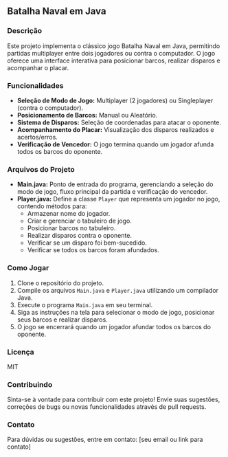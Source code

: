 ## Batalha Naval em Java

### Descrição

Este projeto implementa o clássico jogo Batalha Naval em Java, permitindo partidas multiplayer entre dois jogadores ou contra o computador. O jogo oferece uma interface interativa para posicionar barcos, realizar disparos e acompanhar o placar.

### Funcionalidades

* **Seleção de Modo de Jogo:** Multiplayer (2 jogadores) ou Singleplayer (contra o computador).
* **Posicionamento de Barcos:** Manual ou Aleatório.
* **Sistema de Disparos:** Seleção de coordenadas para atacar o oponente.
* **Acompanhamento do Placar:** Visualização dos disparos realizados e acertos/erros.
* **Verificação de Vencedor:** O jogo termina quando um jogador afunda todos os barcos do oponente.

### Arquivos do Projeto

* **Main.java:** Ponto de entrada do programa, gerenciando a seleção do modo de jogo, fluxo principal da partida e verificação do vencedor.
* **Player.java:** Define a classe `Player` que representa um jogador no jogo, contendo métodos para:
    * Armazenar nome do jogador.
    * Criar e gerenciar o tabuleiro de jogo.
    * Posicionar barcos no tabuleiro.
    * Realizar disparos contra o oponente.
    * Verificar se um disparo foi bem-sucedido.
    * Verificar se todos os barcos foram afundados.

### Como Jogar

1. Clone o repositório do projeto.
2. Compile os arquivos `Main.java` e `Player.java` utilizando um compilador Java.
3. Execute o programa `Main.java` em seu terminal.
4. Siga as instruções na tela para selecionar o modo de jogo, posicionar seus barcos e realizar disparos.
5. O jogo se encerrará quando um jogador afundar todos os barcos do oponente.

### Licença

MIT

### Contribuindo

Sinta-se à vontade para contribuir com este projeto! Envie suas sugestões, correções de bugs ou novas funcionalidades através de pull requests.

### Contato

Para dúvidas ou sugestões, entre em contato: [seu email ou link para contato]
